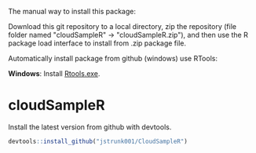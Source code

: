 The manual way to install this package:

Download this git repository to a local directory, zip the repository (file folder named "cloudSampleR" -> "cloudSampleR.zip"), and then use the R package load interface to install from .zip package file.

Automatically install package from github (windows) use RTools:

**Windows**: Install [Rtools.exe](https://cran.r-project.org/bin/windows/Rtools/). 

# cloudSampleR
Install the latest version from github with devtools. 
```r
devtools::install_github("jstrunk001/CloudSampleR")
```

